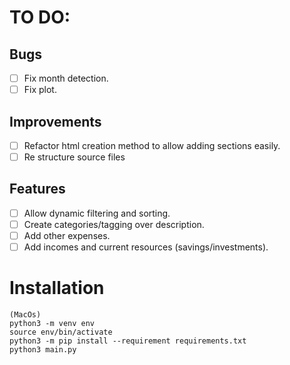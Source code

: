 # TO DO:

## Bugs
- [ ] Fix month detection.
- [ ] Fix plot.

## Improvements
- [ ] Refactor html creation method to allow adding sections easily.
- [ ] Re structure source files

## Features
- [ ] Allow dynamic filtering and sorting.
- [ ] Create categories/tagging over description.
- [ ] Add other expenses.
- [ ] Add incomes and current resources (savings/investments).

# Installation
```
(MacOs)
python3 -m venv env
source env/bin/activate
python3 -m pip install --requirement requirements.txt
python3 main.py
```
